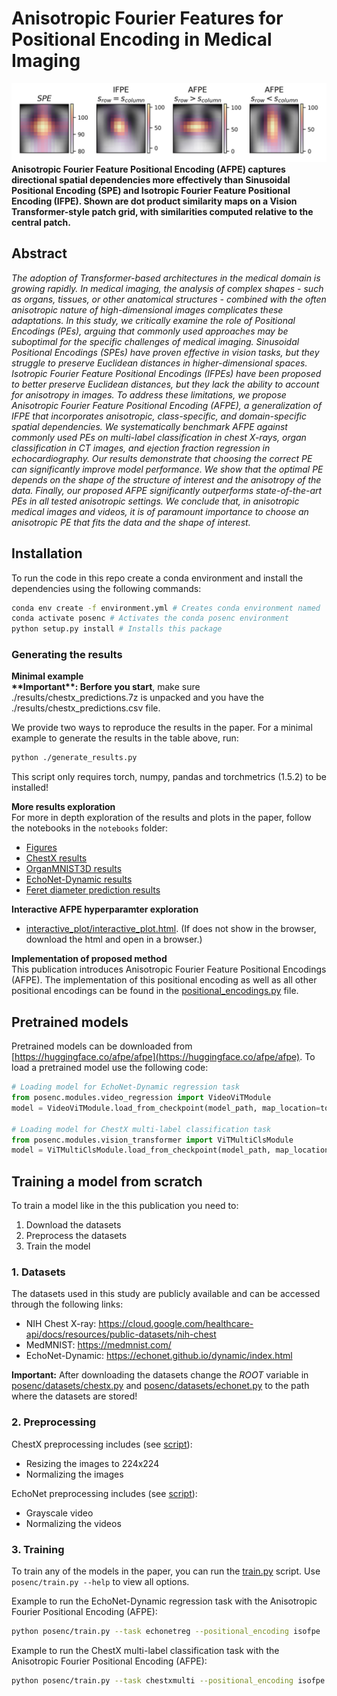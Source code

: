 # Anisotropic Fourier Features for Positional Encoding in Medical Imaging
![figure](./results/iso_pe_comparison_2d_chestx.png)
**Anisotropic Fourier Feature Positional Encoding (AFPE) captures directional spatial dependencies more effectively than Sinusoidal Positional Encoding (SPE) and Isotropic Fourier Feature Positional Encoding (IFPE). Shown are dot product similarity maps on a Vision Transformer-style patch grid, with similarities computed relative to the central patch.**

## Abstract
*The adoption of Transformer-based architectures in the medical domain is growing rapidly. In medical imaging, the analysis of complex shapes - such as organs, tissues, or other anatomical structures - combined with the often anisotropic nature of high-dimensional images complicates these adaptations. In this study, we critically examine the role of Positional Encodings (PEs), arguing that commonly used approaches may be suboptimal for the specific challenges of medical imaging. Sinusoidal Positional Encodings (SPEs) have proven effective in vision tasks, but they struggle to preserve Euclidean distances in higher-dimensional spaces. Isotropic Fourier Feature Positional Encodings (IFPEs) have been proposed to better preserve Euclidean distances, but they lack the ability to account for anisotropy in images. To address these limitations, we propose Anisotropic Fourier Feature Positional Encoding (AFPE), a generalization of IFPE that incorporates anisotropic, class-specific, and domain-specific spatial dependencies. We systematically benchmark AFPE against commonly used PEs on multi-label classification in chest X-rays, organ classification in CT images, and ejection fraction regression in echocardiography. Our results demonstrate that choosing the correct PE can significantly improve model performance. We show that the optimal PE depends on the shape of the structure of interest and the anisotropy of the data. Finally, our proposed AFPE significantly outperforms state-of-the-art PEs in all tested anisotropic settings. We conclude that, in anisotropic medical images and videos, it is of paramount importance to choose an anisotropic PE that fits the data and the shape of interest.*

## Installation
To run the code in this repo create a conda environment and install the dependencies using the following commands:
```bash
conda env create -f environment.yml # Creates conda environment named 'posenc'
conda activate posenc # Activates the conda posenc environment
python setup.py install # Installs this package
```

### Generating the results

**Minimal example**  
**\*\*Important\*\*: Berfore you start**, make sure ./results/chestx_predictions.7z is unpacked and you have the ./results/chestx_predictions.csv file.  

We provide two ways to reproduce the results in the paper. For a minimal example to generate the results in the table above, run:
```bash
python ./generate_results.py
```
This script only requires torch, numpy, pandas and torchmetrics (1.5.2) to be installed!

**More results exploration**  
For more in depth exploration of the results and plots in the paper, follow the notebooks in the `notebooks` folder:
- [Figures](notebooks/figures.ipynb)
- [ChestX results](notebooks/ChestX.ipynb)
- [OrganMNIST3D results](notebooks/OrganMNIST3D.ipynb)
- [EchoNet-Dynamic results](notebooks/echonet.ipynb)
- [Feret diameter prediction results](notebooks/feret_prediction.ipynb)

**Interactive AFPE hyperparamter exploration**
- [interactive_plot/interactive_plot.html](interactive_plot/interactive_plot.html). (If does not show in the browser, download the html and open in a browser.)

**Implementation of proposed method**  
This publication introduces Anisotropic Fourier Feature Positional Encodings (AFPE). The implementation of this positional encoding as well as all other positional encodings can be found in the [positional_encodings.py](posenc/nets/positional_encodings.py) file.

## Pretrained models
Pretrained models can be downloaded from [https://huggingface.co/afpe/afpe](https://huggingface.co/afpe/afpe).
To load a pretrained model use the following code:
```python
# Loading model for EchoNet-Dynamic regression task
from posenc.modules.video_regression import VideoViTModule
model = VideoViTModule.load_from_checkpoint(model_path, map_location=torch.device(DEVICE))

# Loading model for ChestX multi-label classification task
from posenc.modules.vision_transformer import ViTMultiClsModule
model = ViTMultiClsModule.load_from_checkpoint(model_path, map_location=torch.device(DEVICE))
```

## Training a model from scratch
To train a model like in the this publication you need to:
1. Download the datasets
2. Preprocess the datasets
3. Train the model

### 1. Datasets

The datasets used in this study are publicly available and can be accessed through the following links: 
- NIH Chest X-ray:  https://cloud.google.com/healthcare-api/docs/resources/public-datasets/nih-chest
- MedMNIST:  https://medmnist.com/
- EchoNet-Dynamic:  https://echonet.github.io/dynamic/index.html

**Important:** After downloading the datasets change the *ROOT* variable in [posenc/datasets/chestx.py](posenc/datasets/chestx.py) and [posenc/datasets/echonet.py](posenc/datasets/echonet.py) to the path where the datasets are stored!

### 2. Preprocessing
ChestX preprocessing includes (see [script](posenc/datasets/chestx.py)):
- Resizing the images to 224x224
- Normalizing the images

EchoNet preprocessing includes (see [script](posenc/datasets/echonet.py)):
- Grayscale video
- Normalizing the videos

### 3. Training
To train any of the models in the paper, you can run the [train.py](posenc/train.py) script.
Use ```posenc/train.py --help``` to view all options.

Example to run the EchoNet-Dynamic regression task with the Anisotropic Fourier Positional Encoding (AFPE):
```bash
python posenc/train.py --task echonetreg --positional_encoding isofpe
```

Example to run the ChestX multi-label classification task with the Anisotropic Fourier Positional Encoding (AFPE):
```bash
python posenc/train.py --task chestxmulti --positional_encoding isofpe
```
